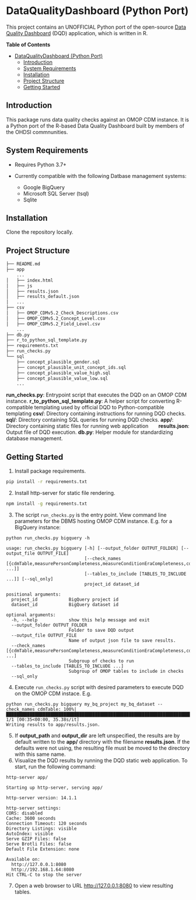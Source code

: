 # DataQualityDashboard (Python Port)

This project contains an UNOFFICIAL Python port of the open-source [Data Quality Dashboard](https://github.com/OHDSI/DataQualityDashboard) (DQD) application, which is written in R.

<!-- START doctoc generated TOC please keep comment here to allow auto update -->
<!-- DON'T EDIT THIS SECTION, INSTEAD RE-RUN doctoc TO UPDATE -->
**Table of Contents**

- [DataQualityDashboard (Python Port)](#dataqualitydashboard-python-port)
  - [Introduction](#introduction)
  - [System Requirements](#system-requirements)
  - [Installation](#installation)
  - [Project Structure](#project-structure)
  - [Getting Started](#getting-started)

<!-- END doctoc generated TOC please keep comment here to allow auto update -->

## Introduction

This package runs data quality checks against an OMOP CDM instance. It is a Python port of the R-based Data Quality Dashboard built by members of the OHDSI commnunities.

## System Requirements

* Requires Python 3.7+

* Currently compatible with the following Datbase management systems:
    * Google BigQuery
    * Microsoft SQL Server (tsql)
    * Sqlite

## Installation

Clone the repository locally.

## Project Structure

```bash
├── README.md
├── app
    ...
│   ├── index.html
│   ├── js
│   ├── results.json
│   ├── results_default.json
│   ...
├── csv
│   ├── OMOP_CDMv5.2_Check_Descriptions.csv
│   ├── OMOP_CDMv5.2_Concept_Level.csv
│   ├── OMOP_CDMv5.2_Field_Level.csv
    ...
├── db.py
├── r_to_python_sql_template.py
├── requirements.txt
├── run_checks.py
└── sql
    ├── concept_plausible_gender.sql
    ├── concept_plausible_unit_concept_ids.sql
    ├── concept_plausible_value_high.sql
    ├── concept_plausible_value_low.sql
    ...

```

**run_checks.py**: Entrypoint script that executes the DQD on an OMOP CDM instance.
**r_to_python_sql_template.py**: A helper script for converting R-compatible templating used by official DQD to Python-compatible templating
**csv/**: Directory containing instructions for running DQD checks.
**sql/**: Directory containing SQL queries for running DQD checks.
**app/**: Directory containing static files for running web application
&nbsp;&nbsp;&nbsp;&nbsp;&nbsp; **results.json**: Output file of DQD execution.
**db.py**: Helper module for standardizing database management.


## Getting Started

1. Install package requirements.
```bash
pip install -r requirements.txt
```
2. Install http-server for static file rendering.
```bash
npm install -g requirements.txt
```
3. The script `run_checks.py` is the entry point. View command line parameters for the DBMS hosting OMOP CDM instance. E.g. for a BigQuery instance:
```
python run_checks.py bigquery -h

usage: run_checks.py bigquery [-h] [--output_folder OUTPUT_FOLDER] [--output_file OUTPUT_FILE]
                              [--check_names [{cdmTable,measurePersonCompleteness,measureConditionEraCompleteness,cdmField,isRequired,cdmDatatype,isPrimaryKey,isForeignKey,fkDomain,fkClass,isStandardValidConcept,measureValueCompleteness,standardConceptRecordCompleteness,sourceConceptRecordCompleteness,sourceValueCompleteness,plausibleValueLow,plausibleValueHigh,plausibleTemporalAfter,plausibleDuringLife,withinVisitDates,plausibleGender,plausibleUnitConceptIds} ...]]
                              [--tables_to_include [TABLES_TO_INCLUDE ...]] [--sql_only]
                              project_id dataset_id

positional arguments:
  project_id            BigQuery project id
  dataset_id            BigQuery dataset id

optional arguments:
  -h, --help            show this help message and exit
  --output_folder OUTPUT_FOLDER
                        Folder to save DQD output
  --output_file OUTPUT_FILE
                        Name of output json file to save results.
  --check_names [{cdmTable,measurePersonCompleteness,measureConditionEraCompleteness,cdmField,isRequired,cdmDatatype,isPrimaryKey,isForeignKey,fkDomain,fkClass,isStandardValidConcept,measureValueCompleteness,standardConceptRecordCompleteness,sourceConceptRecordCompleteness,sourceValueCompleteness,plausibleValueLow,plausibleValueHigh,plausibleTemporalAfter,plausibleDuringLife,withinVisitDates,plausibleGender,plausibleUnitConceptIds} ...]
                        Subgroup of checks to run
  --tables_to_include [TABLES_TO_INCLUDE ...]
                        Subgroup of OMOP tables to include in checks
  --sql_only
```
4. Execute `run_checks.py` script with desired parameters to execute DQD on the OMOP CDM instace. E.g.
```
python run_checks.py bigquery my_bq_project my_bq_dataset --check_names cdmTable: 100%|█████████████████████████████████████████████████████████████████████████████████████████████████████████████████████████| 1/1 [00:35<00:00, 35.38s/it]
Writing results to app/results.json.
```
5. If **output_path** and **output_dir** are left unspecified, the results are by default written to the **app/** directory with the filename **results.json**. If the defaults were not using, the resulting file must be moved to the directory with this same name.
6. Visualize the DQD results by running the DQD static web application. To start, run the following command:
```
http-server app/

Starting up http-server, serving app/

http-server version: 14.1.1

http-server settings:
CORS: disabled
Cache: 3600 seconds
Connection Timeout: 120 seconds
Directory Listings: visible
AutoIndex: visible
Serve GZIP Files: false
Serve Brotli Files: false
Default File Extension: none

Available on:
  http://127.0.0.1:8080
  http://192.168.1.64:8080
Hit CTRL-C to stop the server
```
7. Open a web browser to URL http://127.0.0.1:8080 to view resulting tables.